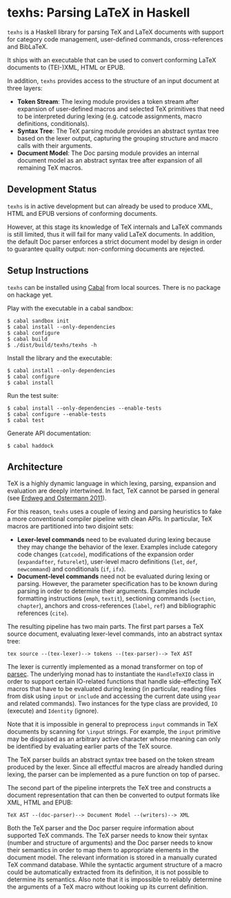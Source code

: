 # texhs: Parsing LaTeX in Haskell

`texhs` is a Haskell library for parsing TeX and LaTeX documents
with support for category code management, user-defined commands,
cross-references and BibLaTeX.

It ships with an executable that can be used to convert conforming
LaTeX documents to (TEI-)XML, HTML or EPUB.

In addition, `texhs` provides access to the structure
of an input document at three layers:

- **Token Stream**:
  The lexing module provides a token stream
  after expansion of user-defined macros and
  selected TeX primitives that need
  to be interpreted during lexing
  (e.g. catcode assignments, macro definitions, conditionals).
- **Syntax Tree**:
  The TeX parsing module provides an abstract syntax tree
  based on the lexer output, capturing the grouping structure
  and macro calls with their arguments.
- **Document Model**:
  The Doc parsing module provides an internal document model
  as an abstract syntax tree
  after expansion of all remaining TeX macros.

## Development Status

`texhs` is in active development but can already be used to produce
XML, HTML and EPUB versions of conforming documents.

However, at this stage its knowledge of TeX internals and LaTeX
commands is still limited, thus it will fail for many valid LaTeX
documents. In addition, the default Doc parser enforces a strict
document model by design in order to guarantee quality output:
non-conforming documents are rejected.

## Setup Instructions

`texhs` can be installed using [Cabal](https://www.haskell.org/cabal/)
from local sources. There is no package on hackage yet.

Play with the executable in a cabal sandbox:

```
$ cabal sandbox init
$ cabal install --only-dependencies
$ cabal configure
$ cabal build
$ ./dist/build/texhs/texhs -h
```

Install the library and the executable:

```
$ cabal install --only-dependencies
$ cabal configure
$ cabal install
```

Run the test suite:

```
$ cabal install --only-dependencies --enable-tests
$ cabal configure --enable-tests
$ cabal test
```

Generate API documentation:

```
$ cabal haddock
```

## Architecture

TeX is a highly dynamic language in which lexing, parsing, expansion
and evaluation are deeply intertwined. In fact, TeX cannot be parsed
in general (see
[Erdweg and Ostermann 2011](http://dx.doi.org/10.1007/978-3-642-19440-5_26)).

For this reason, `texhs` uses a couple of lexing and parsing heuristics
to fake a more conventional compiler pipeline with clean APIs.
In particular, TeX macros are partitioned into two disjoint sets:

- **Lexer-level commands**
  need to be evaluated during lexing
  because they may change the behavior of the lexer.
  Examples include
  category code changes (`catcode`),
  modifications of the expansion order (`expandafter`, `futurelet`),
  user-level macro definitions (`let`, `def`, `newcommand`) and
  conditionals (`if`, `ifx`).
- **Document-level commands**
  need not be evaluated during lexing or parsing.
  However, the parameter specification has to be known
  during parsing in order to determine their arguments.
  Examples include
  formatting instructions (`emph`, `textit`),
  sectioning commands (`section`, `chapter`),
  anchors and cross-references (`label`, `ref`) and
  bibliographic references (`cite`).

The resulting pipeline has two main parts. The first part parses a TeX
source document, evaluating lexer-level commands, into an abstract
syntax tree:

```
tex source --(tex-lexer)--> tokens --(tex-parser)--> TeX AST
```

The lexer is currently implemented as a monad transformer on top of
[parsec](http://hackage.haskell.org/package/parsec).
The underlying monad has to instantiate the `HandleTeXIO` class
in order to support certain IO-related functions that handle
side-effecting TeX macros that have to be evaluated during lexing
(in particular, reading files from disk using `input` or `include`
and accessing the current date using `year` and related commands).
Two instances for the type class are provided, `IO` (execute)
and `Identity` (ignore).

Note that it is impossible in general to preprocess `input` commands
in TeX documents by scanning for `\input` strings. For example, the `input`
primitive may be disguised as an arbitrary active character whose
meaning can only be identified by evaluating earlier parts of the TeX source.

The TeX parser builds an abstract syntax tree based on the token
stream produced by the lexer. Since all effectful macros are already
handled during lexing, the parser can be implemented as a pure
function on top of parsec.

The second part of the pipeline interprets the TeX tree and constructs
a document representation that can then be converted to output formats
like XML, HTML and EPUB:

```
TeX AST --(doc-parser)--> Document Model --(writers)--> XML
```

Both the TeX parser and the Doc parser require information about
supported TeX commands. The TeX parser needs to know their syntax
(number and structure of arguments) and the Doc parser needs to
know their semantics in order to map them to appropriate elements
in the document model. The relevant information is stored in a
manually curated TeX command database. While the syntactic argument
structure of a macro could be automatically extracted from its
definition, it is not possible to determine its semantics.
Also note that it is impossible to reliably determine the arguments
of a TeX macro without looking up its current definition.
